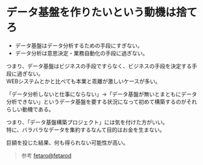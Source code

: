 # データ基盤を作りたいという動機は捨てろ

- データ基盤はデータ分析するための手段にすぎない。
- データ分析は意思決定・業務自動化の手段に過ぎない。

つまり、データ基盤はビジネスの手段ですらなく、ビジネスの手段を決定する手段に過ぎない。  
WEBシステムとかと比べても本業と乖離が激しいケースが多い。

「データ分析しないと仕事にならない」→「データ基盤が無いとまともにデータ分析できない」というデータ基盤を要する状況になって初めて構築するのがそれらしい動機である。

つまり、「データ基盤構築プロジェクト」には気を付けた方がいい。  
特に、バラバラなデータを集約するなんて目的はお金を生まない。

巨額を投じた結果、何も得られない可能性が高い。

> 参考
> [fetaro@fetarod](https://twitter.com/fetarodc/status/1590118104516165632)
